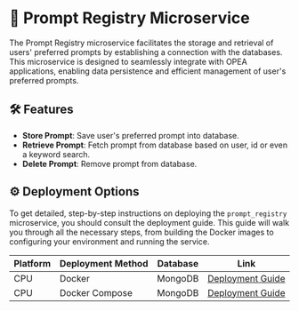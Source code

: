 # 🧾 Prompt Registry Microservice

The Prompt Registry microservice facilitates the storage and retrieval of users' preferred prompts by establishing a connection with the databases. This microservice is designed to seamlessly integrate with OPEA applications, enabling data persistence and efficient management of user's preferred prompts.


## 🛠️ Features

- **Store Prompt**: Save user's preferred prompt into database.
- **Retrieve Prompt**: Fetch prompt from database based on user, id or even a keyword search.
- **Delete Prompt**: Remove prompt from database.


## ⚙️ Deployment Options

To get detailed, step-by-step instructions on deploying the `prompt_registry` microservice, you should consult the deployment guide. This guide will walk you through all the necessary steps, from building the Docker images to configuring your environment and running the service.

| Platform          | Deployment Method | Database | Link                                                       |
| ----------------- | ----------------- | ---------| ---------------------------------------------------------- |
| CPU               | Docker            | MongoDB  | [Deployment Guide](./deployment/docker_compose/README.md)  |
| CPU               | Docker Compose    | MongoDB  | [Deployment Guide](./deployment/docker_compose/README.md)  |
